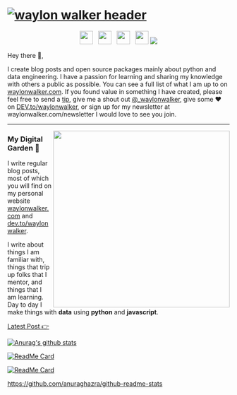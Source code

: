 # [![waylon walker header](https://raw.githubusercontent.com/WaylonWalker/WaylonWalker/master/icon/gh-bannner.png)](https://waylonwalker.com)
<p align='center'>
<a href="https://dev.to/waylonwalker"><img height="30" src="https://img.shields.io/badge/WHATSAPP-SEND%20ME%20A%20MESSAGE-%2325D366.svg?&style=for-the-badge&logo=whatsapp"></a>&nbsp;&nbsp;
<a href="https://twitter/_waylonwalker"><img height="30" src="https://github.com/WaylonWalker/WaylonWalker/blob/master/icon/twitter.png?raw=true"></a>&nbsp;&nbsp;
<a href="https://instagram/waylonwalker"><img height="30" src="https://github.com/WaylonWalker/WaylonWalker/blob/master/icon/instagram.jpg?raw=true"></a>&nbsp;&nbsp;
<a href="https://www.buymeacoffee.com/bBdtMQO"><img height="30" src="https://github.com/WaylonWalker/WaylonWalker/blob/master/icon/by-me-a-coffee.png?raw=true"></a>
<img src="https://visitor-badge.glitch.me/badge?page_id=waylonwalker.visitor-badge">
</p>

Hey there 👋,

I create blog posts and open source packages mainly about python and data engineering.  I have a passion for learning and sharing my knowledge with others a public as possible.  You can see a full list of what I am up to on [waylonwalker.com](waylonwalker.com).  If you found value in something I have created, please feel free to send a [tip](https://www.buymeacoffee.com/bBdtMQO), give me a shout out [@_waylonwalker](https://twitter.com/_waylonwalker), give some ♥ on [DEV.to/waylonwalker](https://dev.to/waylonwalker), or sign up for my newsletter  at waylonwalker.com/newsletter  I would love to see you join.
 
 ---

<p>
  <a href="https://waylonwalker.com/latest"><img width="400" align='right' src="https://waylonwalker.com/latest.png?raw=true"></a>
</p>

### My Digital Garden 🌱

I write regular blog posts, most of which you will find on my personal website [waylonwalker.com](https://waylonwalker.com) and [dev.to/waylonwalker](https://dev.to/waylonwalker).

I write about things I am familiar with, things that trip up folks that I mentor, and things that I am learning.  Day to day I make things with **data** using **python** and **javascript**. 

[Latest Post 👉](https://waylonwalker.com/latest)


[![Anurag's github stats](https://github-readme-stats.vercel.app/api?username=alexandresanlim)](https://github.com/anuraghazra/github-readme-stats)

[![ReadMe Card](https://github-readme-stats.vercel.app/api/pin/?username=alexandresanlim&repo=XamarinUI.MyGallery)](https://github.com/alexandresanlim/XamarinUI.MyGallery)

[![ReadMe Card](https://github-readme-stats.vercel.app/api/pin/?username=anuraghazra&repo=github-readme-stats)](https://github.com/anuraghazra/github-readme-stats)

https://github.com/anuraghazra/github-readme-stats
